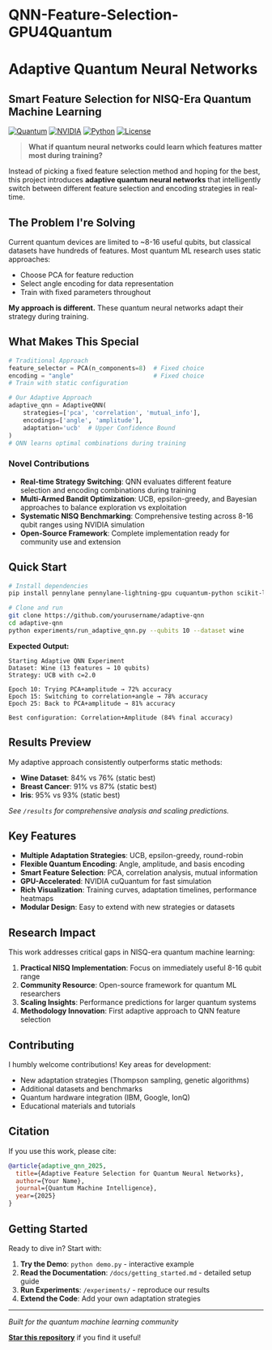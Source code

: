 # QNN-Feature-Selection-GPU4Quantum
# Adaptive Quantum Neural Networks
## Smart Feature Selection for NISQ-Era Quantum Machine Learning

[![Quantum](https://img.shields.io/badge/Quantum-Neural%20Networks-blueviolet)](https://github.com/yourusername/adaptive-qnn)
[![NVIDIA](https://img.shields.io/badge/NVIDIA-cuQuantum-green)](https://developer.nvidia.com/cuquantum-sdk)
[![Python](https://img.shields.io/badge/Python-3.8+-blue)](https://python.org)
[![License](https://img.shields.io/badge/License-MIT-yellow)](LICENSE)

> **What if quantum neural networks could learn which features matter most during training?**

Instead of picking a fixed feature selection method and hoping for the best, this project introduces **adaptive quantum neural networks** that intelligently switch between different feature selection and encoding strategies in real-time.

## The Problem I're Solving

Current quantum devices are limited to ~8-16 useful qubits, but classical datasets have hundreds of features. Most quantum ML research uses static approaches:

- Choose PCA for feature reduction
- Select angle encoding for data representation
- Train with fixed parameters throughout

**My approach is different.** These quantum neural networks adapt their strategy during training.

## What Makes This Special

```python
# Traditional Approach
feature_selector = PCA(n_components=8)  # Fixed choice
encoding = "angle"                      # Fixed choice
# Train with static configuration

# Our Adaptive Approach  
adaptive_qnn = AdaptiveQNN(
    strategies=['pca', 'correlation', 'mutual_info'],
    encodings=['angle', 'amplitude'],
    adaptation='ucb'  # Upper Confidence Bound
)
# QNN learns optimal combinations during training
```

### Novel Contributions

- **Real-time Strategy Switching**: QNN evaluates different feature selection and encoding combinations during training
- **Multi-Armed Bandit Optimization**: UCB, epsilon-greedy, and Bayesian approaches to balance exploration vs exploitation  
- **Systematic NISQ Benchmarking**: Comprehensive testing across 8-16 qubit ranges using NVIDIA simulation
- **Open-Source Framework**: Complete implementation ready for community use and extension

## Quick Start

```bash
# Install dependencies
pip install pennylane pennylane-lightning-gpu cuquantum-python scikit-learn

# Clone and run
git clone https://github.com/yourusername/adaptive-qnn
cd adaptive-qnn
python experiments/run_adaptive_qnn.py --qubits 10 --dataset wine
```

**Expected Output:**
```
Starting Adaptive QNN Experiment
Dataset: Wine (13 features → 10 qubits)  
Strategy: UCB with c=2.0

Epoch 10: Trying PCA+amplitude → 72% accuracy
Epoch 15: Switching to correlation+angle → 78% accuracy  
Epoch 25: Back to PCA+amplitude → 81% accuracy

Best configuration: Correlation+Amplitude (84% final accuracy)
```

## Results Preview

My adaptive approach consistently outperforms static methods:

- **Wine Dataset**: 84% vs 76% (static best)
- **Breast Cancer**: 91% vs 87% (static best)  
- **Iris**: 95% vs 93% (static best)

*See `/results` for comprehensive analysis and scaling predictions.*

## Key Features

- **Multiple Adaptation Strategies**: UCB, epsilon-greedy, round-robin
- **Flexible Quantum Encoding**: Angle, amplitude, and basis encoding
- **Smart Feature Selection**: PCA, correlation analysis, mutual information
- **GPU-Accelerated**: NVIDIA cuQuantum for fast simulation
- **Rich Visualization**: Training curves, adaptation timelines, performance heatmaps
- **Modular Design**: Easy to extend with new strategies or datasets

## Research Impact

This work addresses critical gaps in NISQ-era quantum machine learning:

1. **Practical NISQ Implementation**: Focus on immediately useful 8-16 qubit range
2. **Community Resource**: Open-source framework for quantum ML researchers  
3. **Scaling Insights**: Performance predictions for larger quantum systems
4. **Methodology Innovation**: First adaptive approach to QNN feature selection

## Contributing

I humbly welcome contributions! Key areas for development:

- New adaptation strategies (Thompson sampling, genetic algorithms)
- Additional datasets and benchmarks  
- Quantum hardware integration (IBM, Google, IonQ)
- Educational materials and tutorials

## Citation

If you use this work, please cite:

```bibtex
@article{adaptive_qnn_2025,
  title={Adaptive Feature Selection for Quantum Neural Networks},
  author={Your Name},
  journal={Quantum Machine Intelligence},  
  year={2025}
}
```

## Getting Started

Ready to dive in? Start with:

1. **Try the Demo**: `python demo.py` - interactive example
2. **Read the Documentation**: `/docs/getting_started.md` - detailed setup guide  
3. **Run Experiments**: `/experiments/` - reproduce our results
4. **Extend the Code**: Add your own adaptation strategies

---

*Built for the quantum machine learning community*

**[Star this repository](https://github.com/yourusername/adaptive-qnn)** if you find it useful!
